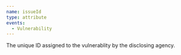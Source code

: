 ```yaml
---
name: issueId
type: attribute
events:
  - Vulnerability
---
```


The unique ID assigned to the vulnerablity by the disclosing agency.
